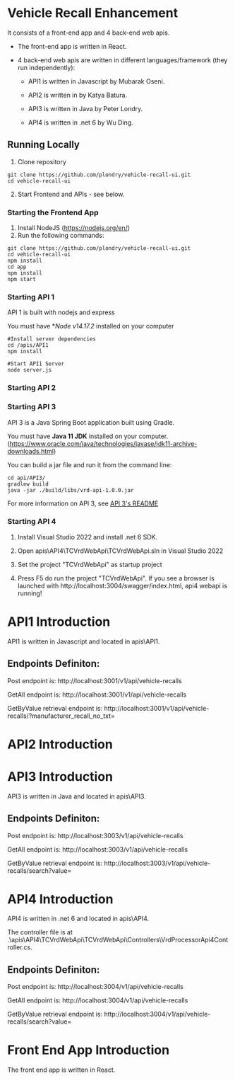 # Vehicle Recall Enhancement

It consists of a front-end app and 4 back-end web apis.

- The front-end app is written in React. 

- 4 back-end web apis are written in different languages/framework (they run independently):

  - API1 is written in Javascript by Mubarak Oseni.

  - API2 is written in  by Katya Batura.

  - API3 is written in Java by Peter Londry.

  - API4 is written in .net 6 by Wu Ding.  



## Running Locally
1. Clone repository
```
git clone https://github.com/plondry/vehicle-recall-ui.git
cd vehicle-recall-ui
```
2.  Start Frontend and APIs - see below.

### Starting the Frontend App
1. Install NodeJS (https://nodejs.org/en/)
2.  Run the following commands:
```
git clone https://github.com/plondry/vehicle-recall-ui.git
cd vehicle-recall-ui
npm install
cd app
npm install
npm start
```
### Starting API 1
API 1 is built with nodejs and express

You must have **Node v14.17.2* installed on your computer



```
#Install server dependencies
cd /apis/API1
npm install

#Start API1 Server
node server.js
```

### Starting API 2

### Starting API 3 
API 3 is a Java Spring Boot application built using Gradle. 

You must have **Java 11 JDK** installed on your
  computer. (https://www.oracle.com/java/technologies/javase/jdk11-archive-downloads.html) 

You can build a jar file and run it from the command line:
```
cd api/API3/
gradlew build
java -jar ./build/libs/vrd-api-1.0.0.jar
```
For more information on API 3, see [API 3's README](https://github.com/plondry/vehicle-recall-ui/tree/main/apis/API3)
### Starting API 4
  1. Install Visual Studio 2022 and install .net 6 SDK.
  
  2. Open apis\API4\TCVrdWebApi\TCVrdWebApi.sln in Visual Studio 2022
  
  3. Set the project "TCVrdWebApi" as startup project

  4. Press F5 do run the project "TCVrdWebApi". If you see a browser is launched with http://localhost:3004/swagger/index.html, api4 webapi is running!


# API1 Introduction
API1 is written in Javascript and located in apis\API1.

## Endpoints Definiton:

Post endpoint is: http://localhost:3001/v1/api/vehicle-recalls

GetAll endpoint is: http://localhost:3001/v1/api/vehicle-recalls

GetByValue retrieval endpoint is: http://localhost:3001/v1/api/vehicle-recalls/?manufacturer_recall_no_txt=<value>
  



# API2 Introduction

# API3 Introduction
API3 is written in Java and located in apis\API3.

## Endpoints Definiton:

Post endpoint is: http://localhost:3003/v1/api/vehicle-recalls

GetAll endpoint is: http://localhost:3003/v1/api/vehicle-recalls

GetByValue retrieval endpoint is: http://localhost:3003/v1/api/vehicle-recalls/search?value=<value>

# API4 Introduction

API4 is written in .net 6 and located in apis\API4.

The controller file is at .\apis\API4\TCVrdWebApi\TCVrdWebApi\Controllers\VrdProcessorApi4Controller.cs.

## Endpoints Definiton:

Post endpoint is: http://localhost:3004/v1/api/vehicle-recalls

GetAll endpoint is: http://localhost:3004/v1/api/vehicle-recalls

GetByValue retrieval endpoint is: http://localhost:3004/v1/api/vehicle-recalls/search?value=<value>


# Front End App Introduction

The front end app is written in React.
